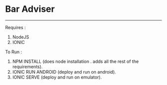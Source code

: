 # Bar Adviser
------------------------------------------

Requires : <br/>
1. NodeJS <br/>
2. IONIC

To Run  : <br/>

1. NPM INSTALL (does node installation . adds all the rest of the requirements).
2. IONIC RUN ANDROID (deploy and run on android).
3. IONIC SERVE (deploy and run on emulator).
